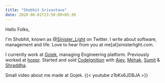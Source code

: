 ```yaml
---
title: "Shobhit Srivastava"
date: 2020-06-01T23:50:09+05:30
---
```


Hello Folks,

I'm Shobhit, known as [@Sinister_Light](https://twitter.com/Sinister_Light) on Twitter. I write about
software, management and life. Love to hear from you at me[at]sinisterlight.com.

I currently work at [Gojek](https://www.gojek.io/), managing Engineering platform.
Previously worked at
[hoppr](https://www.crunchbase.com/organization/hoppr). Started and
sold [CodeIgnition](https://www.crunchbase.com/organization/codelgnition) with [Ajey](https://twitter.com/ajeygore), [Mehak](https://twitter.com/MehakKahlon), [Sumit](https://twitter.com/timusg) & [Shraddha](https://twitter.com/shraddhagore).

Small video about me made at Gojek.
{{< youtube z1bKs6JDBJA >}}
